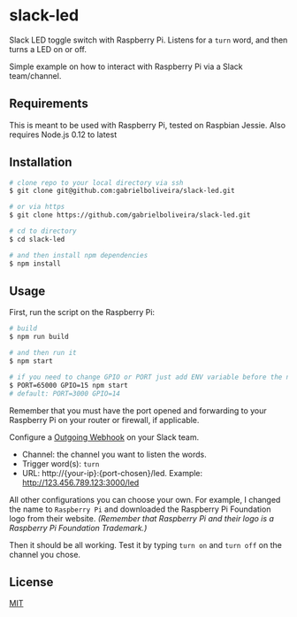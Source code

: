 # slack-led

Slack LED toggle switch with Raspberry Pi. Listens for a `turn` word, and then turns a LED on or off.

Simple example on how to interact with Raspberry Pi via a Slack team/channel.

## Requirements

This is meant to be used with Raspberry Pi, tested on Raspbian Jessie. Also requires Node.js 0.12 to latest

## Installation

```sh
# clone repo to your local directory via ssh
$ git clone git@github.com:gabrielboliveira/slack-led.git

# or via https
$ git clone https://github.com/gabrielboliveira/slack-led.git

# cd to directory
$ cd slack-led

# and then install npm dependencies
$ npm install
```

## Usage

First, run the script on the Raspberry Pi:

```sh
# build
$ npm run build

# and then run it
$ npm start

# if you need to change GPIO or PORT just add ENV variable before the npm start
$ PORT=65000 GPIO=15 npm start
# default: PORT=3000 GPIO=14
```

Remember that you must have the port opened and forwarding to your Raspberry Pi on your router or firewall, if applicable.

Configure a [Outgoing Webhook](https://slack.com/apps/A0F7VRG6Q-outgoing-webhooks) on your Slack team.

- Channel: the channel you want to listen the words.
- Trigger word(s): `turn`
- URL: http://{your-ip}:{port-chosen}/led. Example: http://123.456.789.123:3000/led

All other configurations you can choose your own. For example, I changed the name to `Raspberry Pi` and downloaded the Raspberry Pi Foundation logo from their website. _(Remember that Raspberry Pi and their logo is a Raspberry Pi Foundation Trademark.)_

Then it should be all working. Test it by typing `turn on` and `turn off` on the channel you chose.

## License

[MIT](LICENSE.md)

